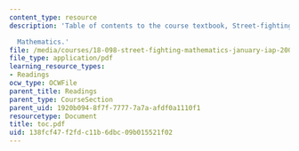 ```yaml
---
content_type: resource
description: 'Table of contents to the course textbook, Street-fighting

  Mathematics.'
file: /media/courses/18-098-street-fighting-mathematics-january-iap-2008/138fcf47f2fdc11b6dbc09b015521f02_toc.pdf
file_type: application/pdf
learning_resource_types:
- Readings
ocw_type: OCWFile
parent_title: Readings
parent_type: CourseSection
parent_uid: 1920b094-8f7f-7777-7a7a-afdf0a1110f1
resourcetype: Document
title: toc.pdf
uid: 138fcf47-f2fd-c11b-6dbc-09b015521f02
---
```

